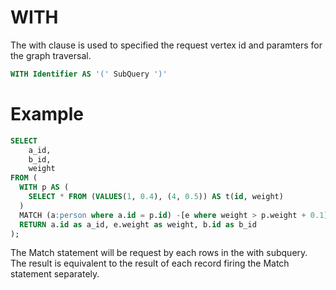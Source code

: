 # WITH

The with clause is used to specified the request vertex id and paramters for the graph traversal.

```sql
WITH Identifier AS '(' SubQuery ')'
```

# Example

```sql
SELECT
	a_id,
	b_id,
	weight
FROM (
  WITH p AS (
    SELECT * FROM (VALUES(1, 0.4), (4, 0.5)) AS t(id, weight)
  )
  MATCH (a:person where a.id = p.id) -[e where weight > p.weight + 0.1]->(b)
  RETURN a.id as a_id, e.weight as weight, b.id as b_id
);


```
The Match statement will be request by each rows in the with subquery. The result is equivalent to the result of each record firing the Match statement separately.
